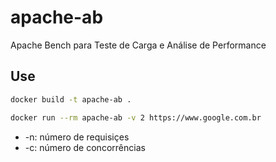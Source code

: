 # apache-ab
Apache Bench para Teste de Carga e Análise de Performance

## Use

```bash
docker build -t apache-ab .
```

```bash
docker run --rm apache-ab -v 2 https://www.google.com.br
```
- -n: número de requisiçes
- -c: número de concorrências
